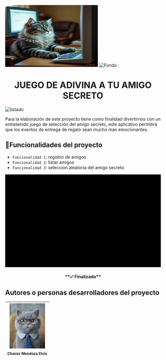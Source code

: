 <div>
  <img src="https://github.com/Leyend8122/proyeccion/blob/9ca5dd0cf3a020dfb315427079b912b47045629b/gatito_computo.jpeg" alt="Gato Computo" width="300" height="200" style="center">
  
<img src="https://github.com/Leyend8122/proyeccion/blob/83fa567df3cb30406d1f98137d57cf7eb30bac9e/fondo.jpg" alt="Fondo" width="550" height="200" style="center">
</div>
<div align="center">
  <h1>JUEGO DE ADIVINA A TU AMIGO SECRETO</h1>
</div>

  ![listado](https://img.shields.io/badge/Version-v.0.1-blue)

<div>
  <p>Para la elaboración de este proyecto tiene como finalidad divertirnos con un entretenido juego de selección del amigo secreto, este aplicativo permitirá que los eventos de entrega de regalo sean mucho más emocionantes. </p>
</div>

## :hammer:Funcionalidades del proyecto
- `Funcionalidad 1`: registro de amigos
- `Funcionalidad 2`: listar amigos
- `Funcionalidad 3`: seleccion aleatoria del amigo secreto

<div align = "center">
  <img src="https://github.com/Leyend8122/proyeccion/blob/71b8d19aa13a1385086872af279d0a3a387d8ed6/tutorialv.gif" alt="Gato Computo" width="600" height="300" style="center">
</div>

<h4 align="center">
**✅ Finalizado**
</h4>

## Autores o personas desarrolladores del proyecto
| <img src="https://github.com/Leyend8122/proyeccion/blob/ffcac652f8ddbf6f71be9bc7851c09a55793b5a9/autor.jpg" width=115><br><sub>Chavez Mendoza Elvis</sub> |
| :---: |
